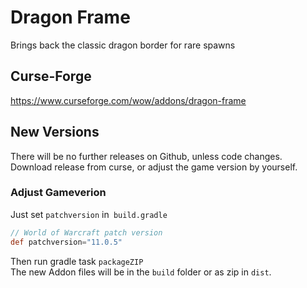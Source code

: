 # Dragon Frame

Brings back the classic dragon border for rare spawns

## Curse-Forge
https://www.curseforge.com/wow/addons/dragon-frame

## New Versions
There will be no further releases on Github, unless code changes.
Download release from curse, or adjust the game version by yourself.

### Adjust Gameverion
Just set `patchversion` in` build.gradle`
```groovy
// World of Warcraft patch version
def patchversion="11.0.5"
```

Then run gradle task `packageZIP`  
The new Addon files will be in the `build` folder or as zip in `dist`.
